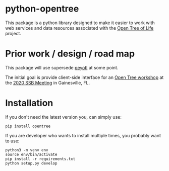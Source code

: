python-opentree
===============

This package is a python library designed to make it easier to work with web services and
data resources associated with the [Open Tree of Life](https://opentreeoflife.github.io)
project.


Prior work / design / road map
==============================

This package will use supersede [peyotl](http://opentreeoflife.github.io/peyotl/) at
    some point.

The initial goal is provide client-side interface for an
[Open Tree workshop](https://opentreeoflife.github.io/SSBworkshop)
at the [2020 SSB Meeting](https://systbiol.github.io/ssb2020/) in Gainesville, FL.

 
Installation
============
If you don't need the latest version you, can simply use:

    pip install opentree


If you are developer who wants to install multiple times, you probably want to use:

    python3 -m venv env
    source env/bin/activate
    pip install -r requirements.txt
    python setup.py develop

